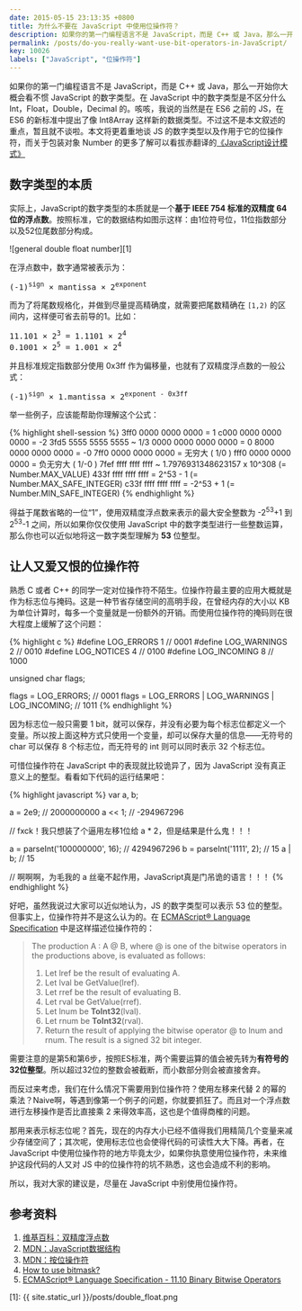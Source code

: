 ```yaml
---
date: 2015-05-15 23:13:35 +0800
title: 为什么不要在 JavaScript 中使用位操作符？
description: 如果你的第一门编程语言不是 JavaScript，而是 C++ 或 Java，那么一开始你大概会看不惯 JavaScript 的数字类型。在 JavaScript 中的数字类型是不区分什么 Int，Float，Double，Decimal 的。咳咳，我说的当然是在 ES6 之前的 JS，在 ES6 的新标准中提出了像 Int8Array 这样新的数据类型。不过这不是本文叙述的重点，暂且就不谈啦。本文将更着重地谈 JS 的数字类型以及作用于它的位操作符...
permalink: /posts/do-you-really-want-use-bit-operators-in-JavaScript/
key: 10026
labels: ["JavaScript", "位操作符"]
---
```


如果你的第一门编程语言不是 JavaScript，而是 C++ 或 Java，那么一开始你大概会看不惯 JavaScript 的数字类型。在 JavaScript 中的数字类型是不区分什么 Int，Float，Double，Decimal 的。咳咳，我说的当然是在 ES6 之前的 JS，在 ES6 的新标准中提出了像 Int8Array 这样新的数据类型。不过这不是本文叙述的重点，暂且就不谈啦。本文将更着重地谈 JS 的数字类型以及作用于它的位操作符，而关于包装对象 Number 的更多了解可以看拔赤翻译的[《JavaScript设计模式》](https://github.com/lxj/javascript.patterns/blob/master/chapter3.markdown#%E5%8E%9F%E5%A7%8B%E5%80%BC%E7%9A%84%E5%8C%85%E8%A3%85%E5%AF%B9%E8%B1%A1)

## 数字类型的本质

实际上，JavaScript的数字类型的本质就是一个**基于 IEEE 754 标准的双精度 64 位的浮点数**。按照标准，它的数据结构如图示这样：由1位符号位，11位指数部分以及52位尾数部分构成。

![general double float number][1]

在浮点数中，数字通常被表示为：

<pre class="formula">
(-1)<sup>sign</sup> × mantissa × 2<sup>exponent</sup>
</pre>

而为了将尾数规格化，并做到尽量提高精确度，就需要把尾数精确在 `[1,2)` 的区间内，这样便可省去前导的1。比如：

<pre class="formula">
11.101 × 2<sup>3</sup> = 1.1101 × 2<sup>4</sup>
0.1001 × 2<sup>5</sup> = 1.001 × 2<sup>4</sup>
</pre>

并且标准规定指数部分使用 0x3ff 作为偏移量，也就有了双精度浮点数的一般公式：

<pre class="formula">
(-1)<sup>sign</sup> × 1.mantissa × 2<sup>exponent - 0x3ff</sup>
</pre>

举一些例子，应该能帮助你理解这个公式：

{% highlight shell-session %}
3ff0 0000 0000 0000  =  1
c000 0000 0000 0000  =  -2
3fd5 5555 5555 5555  ~  1/3
0000 0000 0000 0000  =  0
8000 0000 0000 0000  =  -0
7ff0 0000 0000 0000  =  无穷大 ( 1/0 )
fff0 0000 0000 0000  =  负无穷大 ( 1/-0 )
7fef ffff ffff ffff  ~  1.7976931348623157 x 10^308 (= Number.MAX_VALUE)
433f ffff ffff ffff  =  2^53 - 1 (= Number.MAX_SAFE_INTEGER)
c33f ffff ffff ffff  =  -2^53 + 1 (= Number.MIN_SAFE_INTEGER)
{% endhighlight %}

得益于尾数省略的一位“1”，使用双精度浮点数来表示的最大安全整数为 -2<sup>53</sup>+1 到 2<sup>53</sup>-1 之间，所以如果你仅仅使用 JavaScript 中的数字类型进行一些整数运算，那么你也可以近似地将这一数字类型理解为 **53** 位整型。

## 让人又爱又恨的位操作符

熟悉 C 或者 C++ 的同学一定对位操作符不陌生。位操作符最主要的应用大概就是作为标志位与掩码。这是一种节省存储空间的高明手段，在曾经内存的大小以 KB 为单位计算时，每多一个变量就是一份额外的开销。而使用位操作符的掩码则在很大程度上缓解了这个问题：

{% highlight c %}
#define LOG_ERRORS            1  // 0001
#define LOG_WARNINGS          2  // 0010
#define LOG_NOTICES           4  // 0100
#define LOG_INCOMING          8  // 1000

unsigned char flags;

flags = LOG_ERRORS;                                 // 0001
flags = LOG_ERRORS | LOG_WARNINGS | LOG_INCOMING;   // 1011
{% endhighlight %}

因为标志位一般只需要 1 bit，就可以保存，并没有必要为每个标志位都定义一个变量。所以按上面这种方式只使用一个变量，却可以保存大量的信息——无符号的 char 可以保存 8 个标志位，而无符号的 int 则可以同时表示 32 个标志位。

可惜位操作符在 JavaScript 中的表现就比较诡异了，因为 JavaScript 没有真正意义上的整型。看看如下代码的运行结果吧：

{% highlight javascript %}
var a, b;

a = 2e9;   // 2000000000
a << 1;    // -294967296

// fxck！我只想装了个逼用左移1位给 a * 2，但是结果是什么鬼！！！

a = parseInt('100000000', 16); // 4294967296
b = parseInt('1111', 2);       // 15
a | b;                         // 15

// 啊啊啊，为毛我的 a 丝毫不起作用，JavaScript真是门吊诡的语言！！！
{% endhighlight %}

好吧，虽然我说过大家可以近似地认为，JS 的数字类型可以表示 53 位的整型。但事实上，位操作符并不是这么认为的。在 [ECMAScript® Language Specification](https://www.ecma-international.org/ecma-262/5.1/#sec-11.10) 中是这样描述位操作符的：

>The production A : A @ B, where @ is one of the bitwise operators in the productions above, is evaluated as follows:
>
>1. Let lref be the result of evaluating A.
>2. Let lval be GetValue(lref).
>3. Let rref be the result of evaluating B.
>4. Let rval be GetValue(rref).
>5. Let lnum be **ToInt32**(lval).
>6. Let rnum be **ToInt32**(rval).
>7. Return the result of applying the bitwise operator @ to lnum and rnum. The result is a signed 32 bit integer.

需要注意的是第5和第6步，按照ES标准，两个需要运算的值会被先转为**有符号的32位整型**。所以超过32位的整数会被截断，而小数部分则会被直接舍弃。

而反过来考虑，我们在什么情况下需要用到位操作符？使用左移来代替 2 的幂的乘法？Naive啊，等遇到像第一个例子的问题，你就要抓狂了。而且对一个浮点数进行左移操作是否比直接乘 2 来得效率高，这也是个值得商榷的问题。

那用来表示标志位呢？首先，现在的内存大小已经不值得我们用精简几个变量来减少存储空间了；其次呢，使用标志位也会使得代码的可读性大大下降。再者，在 JavaScript 中使用位操作符的地方毕竟太少，如果你执意使用位操作符，未来维护这段代码的人又对 JS 中的位操作符的坑不熟悉，这也会造成不利的影响。

所以，我对大家的建议是，尽量在 JavaScript 中别使用位操作符。

## 参考资料

1. [维基百科：双精度浮点数](https://zh.wikipedia.org/wiki/%E9%9B%99%E7%B2%BE%E5%BA%A6%E6%B5%AE%E9%BB%9E%E6%95%B8)
2. [MDN：JavaScript数据结构](https://developer.mozilla.org/zh-CN/docs/Web/JavaScript/Data_structures)
3. [MDN：按位操作符](https://developer.mozilla.org/zh-CN/docs/Web/JavaScript/Reference/Operators/Bitwise_Operators)
4. [How to use bitmask?](https://stackoverflow.com/questions/18591924/how-to-use-bitmask)
5. [ECMAScript® Language Specification - 11.10 Binary Bitwise Operators](https://www.ecma-international.org/ecma-262/5.1/#sec-11.10)

[1]: {{ site.static_url }}/posts/double_float.png
